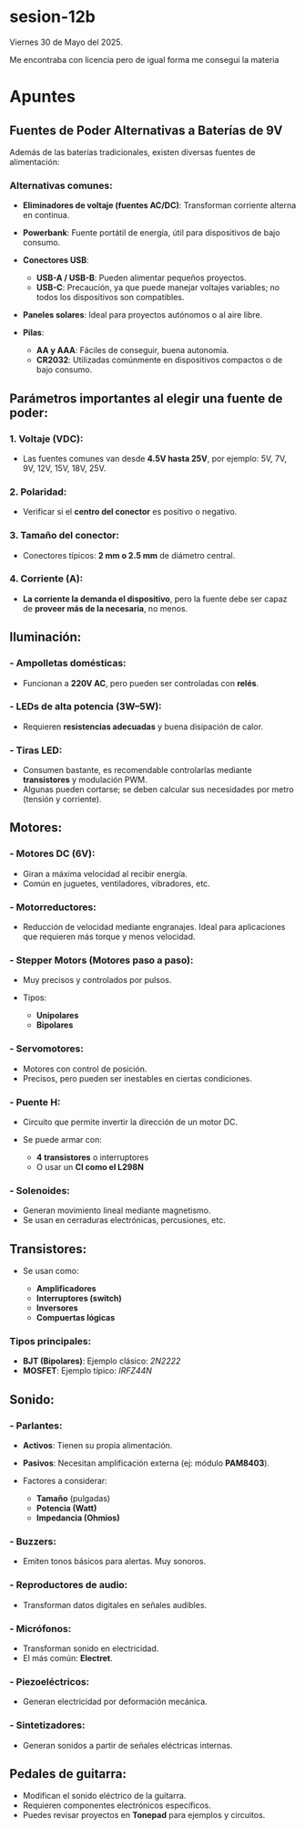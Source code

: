 # sesion-12b

Viernes 30 de Mayo del 2025.

Me encontraba con licencia pero de igual forma me consegui la materia

# Apuntes

## Fuentes de Poder Alternativas a Baterías de 9V

Además de las baterías tradicionales, existen diversas fuentes de alimentación:

### Alternativas comunes:

* **Eliminadores de voltaje (fuentes AC/DC)**: Transforman corriente alterna en continua.
* **Powerbank**: Fuente portátil de energía, útil para dispositivos de bajo consumo.
* **Conectores USB**:

  * **USB-A / USB-B**: Pueden alimentar pequeños proyectos.
  * **USB-C**: Precaución, ya que puede manejar voltajes variables; no todos los dispositivos son compatibles.
* **Paneles solares**: Ideal para proyectos autónomos o al aire libre.
* **Pilas**:

  * **AA y AAA**: Fáciles de conseguir, buena autonomía.
  * **CR2032**: Utilizadas comúnmente en dispositivos compactos o de bajo consumo.

## Parámetros importantes al elegir una fuente de poder:

### 1. **Voltaje (VDC)**:

* Las fuentes comunes van desde **4.5V hasta 25V**, por ejemplo: 5V, 7V, 9V, 12V, 15V, 18V, 25V.

### 2. **Polaridad**:

* Verificar si el **centro del conector** es positivo o negativo.

### 3. **Tamaño del conector**:

* Conectores típicos: **2 mm o 2.5 mm** de diámetro central.

### 4. **Corriente (A)**:

* **La corriente la demanda el dispositivo**, pero la fuente debe ser capaz de **proveer más de la necesaria**, no menos.

## Iluminación:

### - **Ampolletas domésticas**:

* Funcionan a **220V AC**, pero pueden ser controladas con **relés**.

### - **LEDs de alta potencia (3W–5W)**:

* Requieren **resistencias adecuadas** y buena disipación de calor.

### - **Tiras LED**:

* Consumen bastante, es recomendable controlarlas mediante **transistores** y modulación PWM.
* Algunas pueden cortarse; se deben calcular sus necesidades por metro (tensión y corriente).

## Motores:

### - **Motores DC (6V)**:

* Giran a máxima velocidad al recibir energía.
* Común en juguetes, ventiladores, vibradores, etc.

### - **Motorreductores**:

* Reducción de velocidad mediante engranajes. Ideal para aplicaciones que requieren más torque y menos velocidad.

### - **Stepper Motors (Motores paso a paso)**:

* Muy precisos y controlados por pulsos.
* Tipos:

  * **Unipolares**
  * **Bipolares**

### - **Servomotores**:

* Motores con control de posición.
* Precisos, pero pueden ser inestables en ciertas condiciones.

### - **Puente H**:

* Circuito que permite invertir la dirección de un motor DC.
* Se puede armar con:

  * **4 transistores** o interruptores
  * O usar un **CI como el L298N**

### - **Solenoides**:

* Generan movimiento lineal mediante magnetismo.
* Se usan en cerraduras electrónicas, percusiones, etc.

## Transistores:

* Se usan como:

  * **Amplificadores**
  * **Interruptores (switch)**
  * **Inversores**
  * **Compuertas lógicas**

### Tipos principales:

* **BJT (Bipolares)**: Ejemplo clásico: *2N2222*
* **MOSFET**: Ejemplo típico: *IRFZ44N*


## Sonido:

### - **Parlantes**:

* **Activos**: Tienen su propia alimentación.
* **Pasivos**: Necesitan amplificación externa (ej: módulo **PAM8403**).
* Factores a considerar:

  * **Tamaño** (pulgadas)
  * **Potencia (Watt)**
  * **Impedancia (Ohmios)**

### - **Buzzers**:

* Emiten tonos básicos para alertas. Muy sonoros.

### - **Reproductores de audio**:

* Transforman datos digitales en señales audibles.

### - **Micrófonos**:

* Transforman sonido en electricidad.
* El más común: **Electret**.

### - **Piezoeléctricos**:

* Generan electricidad por deformación mecánica.

### - **Sintetizadores**:

* Generan sonidos a partir de señales eléctricas internas.


## Pedales de guitarra:

* Modifican el sonido eléctrico de la guitarra.
* Requieren componentes electrónicos específicos.
* Puedes revisar proyectos en **Tonepad** para ejemplos y circuitos.

